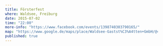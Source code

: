 ```yaml
---
title: Försterfest
where: Waldsee, Freiburg
date: 2015-07-02
time: "22:00"
more-info: "https://www.facebook.com/events/1398740303790165/"
map: "https://www.google.de/maps/place/Waldsee-Gastst%C3%A4tten+GmbH/@47.98305,7.87555,17z/data=!3m1!4b1!4m2!3m1!1s0x47911cc48efcea4d:0x95f0747a7cae7180"
published: true
---
```

